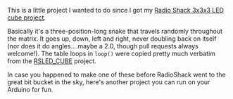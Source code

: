 
 This is a little project I wanted to do since I got my [Radio Shack 3x3x3 LED cube project](https://www.google.com/search?q=radioshack+arduino+led+cube&ie=utf-8&oe=utf-8).
 
 Basically it's a three-position-long snake that travels randomly throughout the matrix. It goes up, down, left and right, never doubling back on itself (nor does it do angles....maybe a 2.0, though pull requests always welcome!). The table loops in `loop()` were copied pretty much verbatim from the [RSLED_CUBE](https://github.com/RadioShackCorp/2770158-LED-Cube) project. 
 
 In case you happened to make one of these before RadioShack went to the great bit bucket in the sky, here's another project you can run on your Arduino for fun.
 
